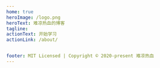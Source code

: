 ```yaml
---
home: true
heroImage: /logo.png
heroText: 难凉热血的博客
tagline: 
actionText: 开始学习
actionLink: /about/


footer: MIT Licensed | Copyright © 2020-present 难凉热血
---
```

